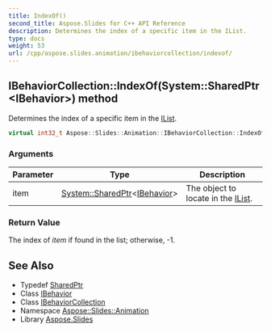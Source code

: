 ```yaml
---
title: IndexOf()
second_title: Aspose.Slides for C++ API Reference
description: Determines the index of a specific item in the IList.
type: docs
weight: 53
url: /cpp/aspose.slides.animation/ibehaviorcollection/indexof/
---
```

## IBehaviorCollection::IndexOf(System::SharedPtr\<IBehavior\>) method


Determines the index of a specific item in the [IList](../../../system.collections.generic/ilist/).

```cpp
virtual int32_t Aspose::Slides::Animation::IBehaviorCollection::IndexOf(System::SharedPtr<IBehavior> item)=0
```


### Arguments

| Parameter | Type | Description |
| --- | --- | --- |
| item | [System::SharedPtr](../../../system/sharedptr/)\<[IBehavior](../../ibehavior/)\> | The object to locate in the [IList](../../../system.collections.generic/ilist/). |

### Return Value

The index of *item*  if found in the list; otherwise, -1.

## See Also

* Typedef [SharedPtr](../../system/sharedptr/)
* Class [IBehavior](../ibehavior/)
* Class [IBehaviorCollection](./)
* Namespace [Aspose::Slides::Animation](../)
* Library [Aspose.Slides](../../)